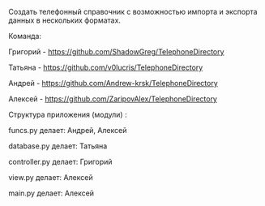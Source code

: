 Создать телефонный справочник с возможностью импорта и экспорта данных в нескольких форматах.

Команда:

Григорий - https://github.com/ShadowGreg/TelephoneDirectory

Татьяна - https://github.com/v0lucris/TelephoneDirectory

Андрей - https://github.com/Andrew-krsk/TelephoneDirectory

Алексей - https://github.com/ZaripovAlex/TelephoneDirectory

Структура приложения (модули) :

funcs.py        делает: Андрей, Алексей

database.py     делает: Татьяна

controller.py   делает: Григорий

view.py         делает: Алексей

main.py         делает: Алексей
